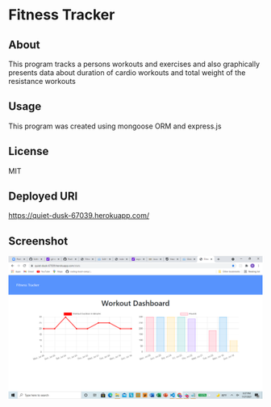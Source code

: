 # Fitness Tracker
## About 
This program tracks a persons workouts and exercises and also graphically presents data about duration of cardio workouts and total weight of the resistance workouts
## Usage
This program was created using mongoose ORM and express.js
## License 
MIT
## Deployed URl
https://quiet-dusk-67039.herokuapp.com/
## Screenshot
<img src="screenshot.png">

